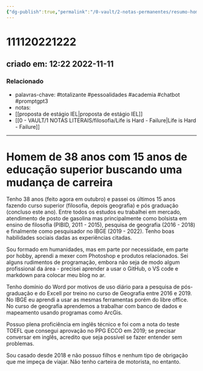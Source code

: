 ```yaml
---
{"dg-publish":true,"permalink":"/0-vault/2-notas-permanentes/resumo-homem-de-38-anos-com-15-anos-de-educacao-superior-buscando-uma-mudanca-de-carreira/","tags":["permanente","totalizante","pessoalidades","academia","chatbot","promptgpt3"],"dgHomeLink":true,"dgShowLocalGraph":true,"dgShowFileTree":true,"dgEnableSearch":true,"noteIcon":""}
---
```


# 111120221222
## criado em: 12:22 2022-11-11

### Relacionado
- palavras-chave: #totalizante #pessoalidades #academia #chatbot #promptgpt3 
- notas: 
- [[proposta de estágio IEL\|proposta de estágio IEL]]
- [[0 - VAULT/1 NOTAS LITERAIS/filosofia/Life is Hard - Failure\|Life is Hard - Failure]]
---
# Homem de 38 anos com 15 anos de educação superior buscando uma mudança de carreira

Tenho 38 anos (feito agora em outubro) e passei os últimos 15 anos fazendo curso superior (filosofia, depois geografia) e pós graduação (concluso este ano). Entre todos os estudos eu trabalhei em mercado, atendimento de posto de gasolina mas principalmente como bolsista em ensino de filosofia (PIBID, 2011 - 2015), pesquisa de geografia (2016 - 2018) e finalmente como pesquisador no IBGE (2019 - 2022). Tenho boas habilidades sociais dadas as experiências citadas. 

Sou formado em humanidades, mas em parte por necessidade, em parte por hobby, aprendi a mexer com Photoshop e produtos relacionados. 
Sei alguns rudimentos de programação, embora não seja de modo algum profissional da área - precisei aprender a usar o GitHub, o VS code e markdown para colocar meu blog no ar.

Tenho domínio do Word por motivos de uso diário para a pesquisa de pós-graduação e do Excell por treino no curso de Geografia entre 2016 e 2019. No IBGE eu aprendi a usar as mesmas ferramentas porém do libre office. No curso de geografia aprendemos a trabalhar com banco de dados e mapeamento usando programas como ArcGis.

Possuo plena proficiência em inglês técnico e foi com a nota do teste TOEFL que consegui aprovação no PPG ECCO em 2019; se precisar conversar em inglês, acredito que seja possível se fazer entender sem problemas. 

Sou casado desde 2018 e não possuo filhos e nenhum tipo de obrigação que me impeça de viajar. Não tenho carteira de motorista, no entanto.